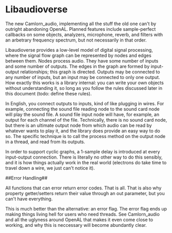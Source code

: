 Libaudioverse
==============

The new Camlorn_audio, implementing all the stuff the old one can't by outright abandoning OpenAL.  Planned features include sample-perfect callbacks on some objects, analyzers, microphone, reverb, and filters with an arbetrary frequency spectrum, but not necessarily in that order.

Libaudioverse provides a low-level model of digital signal processing, where the signal flow graph can be represented by nodes and edges between them.
Nodes process audio.  They have some number of inputs and some number of outputs.  The edges in the graph are formed by input-output relationships; this graph is directed.
Outputs may be connected to any number of inputs, but an input may be connected to only one output.  How exactly this works is a library internal: you can write your own objects without understanding it, so long as you follow the rules discussed later in this document (todo: define these rules).

In English, you connect outputs to inputs, kind of like plugging in wires.  For example, connecting the sound file reading node to the sound card node will play the sound file.  A sound file input node will have, for example, an output for each channel of the file. Technically, there is no sound card node, but there is an ultimate output node from which audio can be read by whatever wants to play it, and the library does provide an easy way to do so.
The specific technique is to call the process method on the output node in a thread, and read from its outputs.

In order to support cyclic graphs, a 1-sample delay is introduced at every input-output connection.  There is literally no other way to do this sensibly, and it is how things actually work in the real world (electrons do take time to travel down a wire, we just can't notice it).

##Error Handling##

All functions that can error return error codes.  That is all.  That is also why property getter/setters return their value through an out parameter, but you can't have everything.

This is much better than the alternative: an error flag. The error flag ends up making things living hell for users who need threads.  See Camlorn_audio and all the uglyness around OpenAL that makes it even come close to working, and why this is neccessary will become abundantly clear.